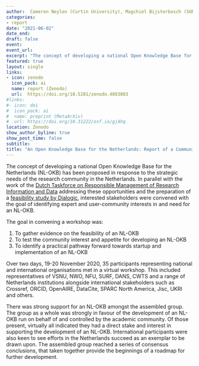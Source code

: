 ```yaml
---
author:  Cameron Neylon (Curtin University), Magchiel Bijsterbosch (SURF), Alastair Dunning (TU Delft), Bianca Kramer (Utrecht University), Sarah de Rijcke (Leiden University), Clifford Tatum (SURF; Leiden University) and Ludo Waltman (Leiden University)
categories:
- report
date: "2021-06-02"
date_end: 
draft: false
event:  
event_url: 
excerpt: "The concept of developing a national Open Knowledge Base for the Netherlands (NL-OKB) has been proposed in response to the strategic needs of the research community in the Netherlands. In parallel with the work of the Dutch Taskforce on Responsible Management of Research Information and Data addressing these opportunities and the preparation of a feasibility study by Dialogic, interested stakeholders were convened with the goal of identifying expert and user-community interests in and need for an NL-OKB."
featured: true
layout: single
links:
- icon: zenodo
  icon_pack: ai
  name: report (Zenodo)
  url:  https://doi.org/10.5281/zenodo.4893803
#links:
#- icon: doi
#  icon_pack: ai
#  name: preprint (MetaArXiv)
#  url: https://doi.org/10.31222/osf.io/gj4hq
location: Zenodo
show_author_byline: true
show_post_time: false
subtitle: 
title: "An Open Knowledge Base for the Netherlands: Report of a Community Workshop"
---
```


  The concept of developing a national Open Knowledge Base for the Netherlands (NL-OKB) has been proposed in response to the strategic needs of the research community in the Netherlands. In parallel with the work of the [Dutch Taskforce on Responsible Management of Research Information and Data](https://www.vsnu.nl/files/documenten/Domeinen/Onderzoek/Open%20access/Engelstalige%20samenvatting%20opdracht%20werkgroep.pdf) addressing these opportunities and the preparation of a [feasibility study by Dialogic](https://www.dialogic.nl/en/projects/haalbaarheidsstudie-open-knowledge-base/), interested stakeholders were convened with the goal of identifying expert and user-community interests in and need for an NL-OKB.

The goal in convening a workshop was:
1.    To gather evidence on the feasibility of an NL-OKB
2.    To test the community interest and appetite for developing an NL-OKB
3.    To identify a practical pathway forward towards startup and implementation of an NL-OKB

Over two days, 19-20 November 2020, 35 participants representing national and international organisations met in a virtual workshop. This included representatives of VSNU, NWO, NFU, SURF, DANS, CWTS and a range of Netherlands institutions alongside international stakeholders such as Crossref, ORCID, OpenAIRE, DataCite, SPARC North America, Jisc, UKRI and others.

There was strong support for an NL-OKB amongst the assembled group. The group as a whole was strongly in favour of the development of an NL-OKB run on behalf of and controlled by the academic community. Of those present, virtually all indicated they had a direct stake and interest in supporting the development of an NL-OKB. International participants were also keen to see efforts in the Netherlands succeed as an exemplar to be drawn upon. The assembled group reached a series of consensus conclusions, that taken together provide the beginnings of a roadmap for further development.